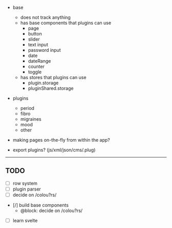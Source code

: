 * base
  * does not track anything
  * has base components that plugins can use
    * page
    * button
    * slider
    * text input
    * password input
    * date
    * dateRange
    * counter
    * toggle
  * has stores that plugins can use
    * plugin.storage
    * pluginShared.storage

* plugins
  * period
  * fibro
  * migraines
  * mood
  * other

* making pages on-the-fly from within the app?
* export plugins? (js/xml/json/cms/.plug)

---

## TODO

- [ ] row system
- [ ] plugin parser
- [ ] decide on /colou?rs/
- [/] build base components
  - @block: decide on /colou?rs/
- [ ] learn svelte
